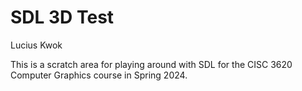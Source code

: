 # SDL 3D Test
Lucius Kwok

This is a scratch area for playing around with SDL for the CISC 3620 Computer Graphics course in Spring 2024.

